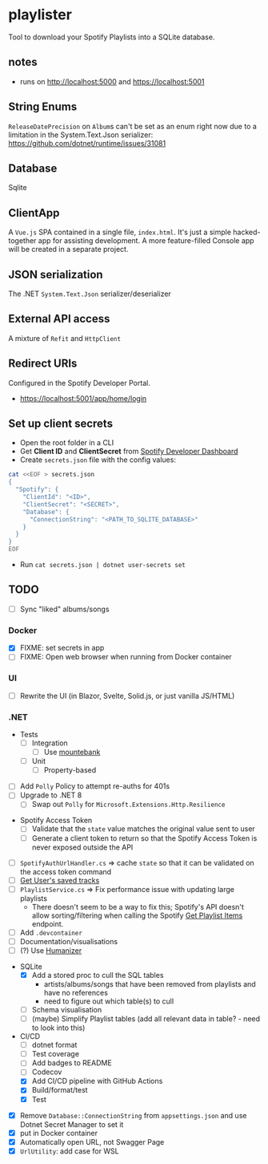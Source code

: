 # playlister

Tool to download your Spotify Playlists into a SQLite database.

## notes

- runs on <http://localhost:5000> and <https://localhost:5001>

## String Enums

`ReleaseDatePrecision` on `Album`s can't be set as an enum right now due to a limitation in the System.Text.Json
serializer: <https://github.com/dotnet/runtime/issues/31081>

## Database

Sqlite

## ClientApp

A `Vue.js` SPA contained in a single file, `index.html`. It's just a simple hacked-together app for assisting
development. A more feature-filled Console app will be created in a separate project.

## JSON serialization

The .NET `System.Text.Json` serializer/deserializer

## External API access

A mixture of `Refit` and `HttpClient`

## Redirect URIs

Configured in the Spotify Developer Portal.

- <https://localhost:5001/app/home/login>

## Set up client secrets

- Open the root folder in a CLI
- Get **Client ID** and **ClientSecret** from [Spotify Developer Dashboard](https://developer.spotify.com/dashboard)
- Create `secrets.json` file with the config values:

```bash
cat <<EOF > secrets.json
{
  "Spotify": {
    "ClientId": "<ID>",
    "ClientSecret": "<SECRET>",
    "Database": {
      "ConnectionString": "<PATH_TO_SQLITE_DATABASE>"
    }
  }
}
EOF
```

- Run `cat secrets.json | dotnet user-secrets set`

## TODO

- [ ] Sync "liked" albums/songs

### Docker

- [x] FIXME: set secrets in app
- [ ] FIXME: Open web browser when running from Docker container

### UI

- [ ] Rewrite the UI (in Blazor, Svelte, Solid.js, or just vanilla JS/HTML)

### .NET

- Tests
    - [ ] Integration
        - [ ] Use [mountebank](https://www.mbtest.org/)
    - [ ] Unit
        - [ ] Property-based
- [ ] Add `Polly` Policy to attempt re-auths for 401s
- [ ] Upgrade to .NET 8
    - [ ] Swap out `Polly` for `Microsoft.Extensions.Http.Resilience`
- Spotify Access Token
    - [ ] Validate that the `state` value matches the original value sent to user
    - [ ] Generate a client token to return so that the Spotify Access Token is never exposed outside the API
- [ ] `SpotifyAuthUrlHandler.cs` => cache `state` so that it can be validated on the access token command
- [ ] [Get User's saved tracks](https://developer.spotify.com/documentation/web-api/reference/get-users-saved-tracks)
- [ ] `PlaylistService.cs` => Fix performance issue with updating large playlists
    - There doesn't seem to be a way to fix this; Spotify's API doesn't allow sorting/filtering when calling the Spotify
      [Get Playlist Items](https://developer.spotify.com/documentation/web-api/reference/get-playlists-tracks) endpoint.
- [ ] Add `.devcontainer`
- [ ] Documentation/visualisations
- [ ] (?) Use [Humanizer](https://github.com/Humanizr/Humanizer)
- SQLite
    - [x] Add a stored proc to cull the SQL tables
        - artists/albums/songs that have been removed from playlists and have no references
        - need to figure out which table(s) to cull
    - [ ] Schema visualisation
    - [ ] (maybe) Simplify Playlist tables (add all relevant data in table? - need to look into this)
- CI/CD
    - [ ] dotnet format
    - [ ] Test coverage
    - [ ] Add badges to README
    - [ ] Codecov
    - [x] Add CI/CD pipeline with GitHub Actions
    - [x] Build/format/test
    - [x] Test
- [x] Remove `Database::ConnectionString` from `appsettings.json` and use Dotnet Secret Manager to set it
- [x] put in Docker container
- [x] Automatically open URL, not Swagger Page
- [x] `UrlUtility`: add case for WSL
